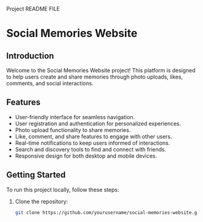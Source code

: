Project README FILE
# Social Memories Website

## Introduction

Welcome to the Social Memories Website project! This platform is designed to help users create and share memories through photo uploads, likes, comments, and social interactions.

## Features

- User-friendly interface for seamless navigation.
- User registration and authentication for personalized experiences.
- Photo upload functionality to share memories.
- Like, comment, and share features to engage with other users.
- Real-time notifications to keep users informed of interactions.
- Search and discovery tools to find and connect with friends.
- Responsive design for both desktop and mobile devices.

## Getting Started

To run this project locally, follow these steps:

1. Clone the repository:
   ```bash
   git clone https://github.com/yourusername/social-memories-website.git

